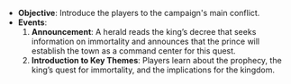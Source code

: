 - **Objective**: Introduce the players to the campaign's main conflict.
- **Events**:
  1. **Announcement**: A herald reads the king’s decree that seeks information on immortality and announces that the prince will establish the town as a command center for this quest.
  2. **Introduction to Key Themes**: Players learn about the prophecy, the king’s quest for immortality, and the implications for the kingdom.